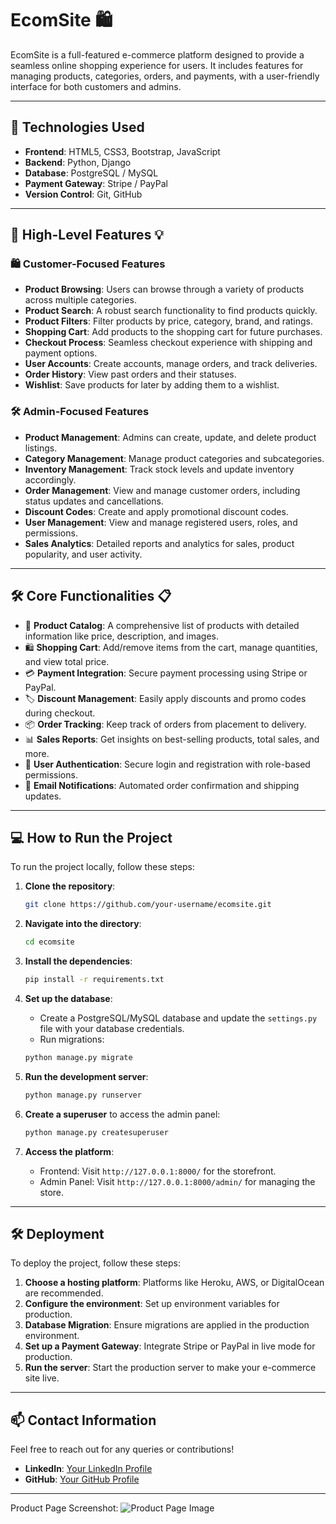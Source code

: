 # EcomSite 🛍️

EcomSite is a full-featured e-commerce platform designed to provide a seamless online shopping experience for users. It includes features for managing products, categories, orders, and payments, with a user-friendly interface for both customers and admins. 

---

## 🚀 Technologies Used

- **Frontend**: HTML5, CSS3, Bootstrap, JavaScript
- **Backend**: Python, Django
- **Database**: PostgreSQL / MySQL
- **Payment Gateway**: Stripe / PayPal
- **Version Control**: Git, GitHub

---

## 🌟 High-Level Features 💡

### 🛍️ Customer-Focused Features

- **Product Browsing**: Users can browse through a variety of products across multiple categories.
- **Product Search**: A robust search functionality to find products quickly.
- **Product Filters**: Filter products by price, category, brand, and ratings.
- **Shopping Cart**: Add products to the shopping cart for future purchases.
- **Checkout Process**: Seamless checkout experience with shipping and payment options.
- **User Accounts**: Create accounts, manage orders, and track deliveries.
- **Order History**: View past orders and their statuses.
- **Wishlist**: Save products for later by adding them to a wishlist.

### 🛠 Admin-Focused Features

- **Product Management**: Admins can create, update, and delete product listings.
- **Category Management**: Manage product categories and subcategories.
- **Inventory Management**: Track stock levels and update inventory accordingly.
- **Order Management**: View and manage customer orders, including status updates and cancellations.
- **Discount Codes**: Create and apply promotional discount codes.
- **User Management**: View and manage registered users, roles, and permissions.
- **Sales Analytics**: Detailed reports and analytics for sales, product popularity, and user activity.
  
---

## 🛠 Core Functionalities 📋

- 🛒 **Product Catalog**: A comprehensive list of products with detailed information like price, description, and images.
- 🛍️ **Shopping Cart**: Add/remove items from the cart, manage quantities, and view total price.
- 💳 **Payment Integration**: Secure payment processing using Stripe or PayPal.
- 🏷️ **Discount Management**: Easily apply discounts and promo codes during checkout.
- 📦 **Order Tracking**: Keep track of orders from placement to delivery.
- 📊 **Sales Reports**: Get insights on best-selling products, total sales, and more.
- 🔑 **User Authentication**: Secure login and registration with role-based permissions.
- 📧 **Email Notifications**: Automated order confirmation and shipping updates.

---

## 💻 How to Run the Project

To run the project locally, follow these steps:

1. **Clone the repository**:
    ```bash
    git clone https://github.com/your-username/ecomsite.git
    ```

2. **Navigate into the directory**:
    ```bash
    cd ecomsite
    ```

3. **Install the dependencies**:
    ```bash
    pip install -r requirements.txt
    ```

4. **Set up the database**:
    - Create a PostgreSQL/MySQL database and update the `settings.py` file with your database credentials.
    - Run migrations:
    ```bash
    python manage.py migrate
    ```

5. **Run the development server**:
    ```bash
    python manage.py runserver
    ```

6. **Create a superuser** to access the admin panel:
    ```bash
    python manage.py createsuperuser
    ```

7. **Access the platform**:
    - Frontend: Visit `http://127.0.0.1:8000/` for the storefront.
    - Admin Panel: Visit `http://127.0.0.1:8000/admin/` for managing the store.

---

## 🛠 Deployment

To deploy the project, follow these steps:

1. **Choose a hosting platform**: Platforms like Heroku, AWS, or DigitalOcean are recommended.
2. **Configure the environment**: Set up environment variables for production.
3. **Database Migration**: Ensure migrations are applied in the production environment.
4. **Set up a Payment Gateway**: Integrate Stripe or PayPal in live mode for production.
5. **Run the server**: Start the production server to make your e-commerce site live.

---

## 📫 Contact Information

Feel free to reach out for any queries or contributions!

- **LinkedIn**: [Your LinkedIn Profile](https://linkedin.com/in/your-profile)
- **GitHub**: [Your GitHub Profile](https://github.com/your-username)

---

Product Page Screenshot:
![Product Page Image](product-page-image-url)

